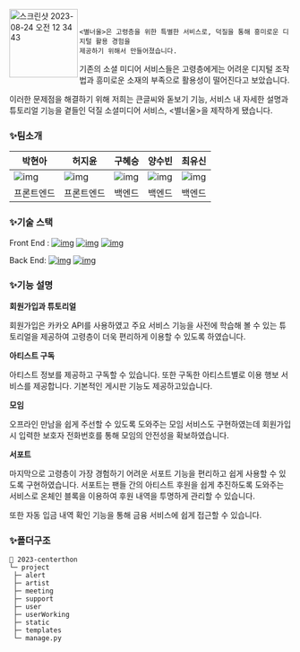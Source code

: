 <img width="122" alt="스크린샷 2023-08-24 오전 12 34 43" src="https://github.com/likelion-centerthon/centerthon/assets/86940801/698fe2eb-2b8f-458b-b04e-bc6bbef45659" align="left"> <br>

```
<별너울>은 고령층을 위한 특별한 서비스로, 덕질을 통해 흥미로운 디지털 활용 경험을
제공하기 위해서 만들어졌습니다.
```

기존의 소셜 미디어 서비스들은 고령층에게는 어려운 디지털 조작법과 흥미로운 소재의 부족으로 활용성이 떨어진다고 보았습니다. 

이러한 문제점을 해결하기 위해 저희는 큰글씨와 돋보기 기능, 서비스 내 자세한 설명과 튜토리얼 기능을 곁들인 덕질 소셜미디어 서비스, <별너울>을 제작하게 됐습니다.



### ✨팀소개

| 박현아                                                       | 허지윤                                                       | 구혜승                                                       | 양수빈                                                       | 최유신                                                       |
| ------------------------------------------------------------ | ------------------------------------------------------------ | ------------------------------------------------------------ | ------------------------------------------------------------ | ------------------------------------------------------------ |
| ![img](https://octagonal-woodpecker-0a7.notion.site/image/https%3A%2F%2Fs3-us-west-2.amazonaws.com%2Fsecure.notion-static.com%2Fdf8a4090-f3f7-4dcc-99ec-8bce79c2050b%2F54591ADB-21CB-422C-8B1C-E1E1738CE03B_-_%25EB%25B0%2595%25ED%2598%2584%25EC%2595%2584.png?table=block&id=fc0d07a6-a096-4a54-890c-f11771612985&spaceId=6dc0c0e9-3a1f-45fe-9ae7-c17982eb6ffe&width=260&userId=&cache=v2) | ![img](https://octagonal-woodpecker-0a7.notion.site/image/https%3A%2F%2Fs3-us-west-2.amazonaws.com%2Fsecure.notion-static.com%2F9b420654-1d21-497b-a5f4-8e99d7897ac1%2F%25ED%2597%2588%25EC%25A7%2580%25EC%259C%25A4_-_jiyoon_heo.png?table=block&id=d50260ab-b136-4e34-97a9-9e0cf308e999&spaceId=6dc0c0e9-3a1f-45fe-9ae7-c17982eb6ffe&width=290&userId=&cache=v2) | ![img](https://octagonal-woodpecker-0a7.notion.site/image/https%3A%2F%2Fs3-us-west-2.amazonaws.com%2Fsecure.notion-static.com%2Faf0f8e90-4ec4-4012-94dc-1caab3359755%2F%25EA%25B5%25AC%25ED%2598%259C%25EC%2594%2585.png?table=block&id=08c3384f-7f65-41b5-9890-9437e7cf90f6&spaceId=6dc0c0e9-3a1f-45fe-9ae7-c17982eb6ffe&width=260&userId=&cache=v2) | ![img](https://octagonal-woodpecker-0a7.notion.site/image/https%3A%2F%2Fs3-us-west-2.amazonaws.com%2Fsecure.notion-static.com%2Ffdac7cda-cad6-4497-b83d-5e3a0eea220e%2FKakaoTalk_20230509_191533133.png?table=block&id=4e0dc98f-1e4d-4d4b-ba2a-8e13f1090a45&spaceId=6dc0c0e9-3a1f-45fe-9ae7-c17982eb6ffe&width=290&userId=&cache=v2) | ![img](https://octagonal-woodpecker-0a7.notion.site/image/https%3A%2F%2Fs3-us-west-2.amazonaws.com%2Fsecure.notion-static.com%2F78654b4b-480d-4649-9669-7781c96a70d0%2FIMG_9353_-_%25EC%25B5%259C%25EC%259C%25A0%25EC%258B%25A0.png?table=block&id=37d2aab5-14bc-4b10-ad0d-efc4a1ed6125&spaceId=6dc0c0e9-3a1f-45fe-9ae7-c17982eb6ffe&width=290&userId=&cache=v2) |
| 프론트엔드                                                   | 프론트엔드                                                   | 백엔드                                                       | 백엔드                                                       | 백엔드                                                       |



### ✨기술 스택

Front End : [![img](https://camo.githubusercontent.com/5a7100155d1a7b75357a90e8810530b21c8723c59f2976d0dafc7950205336d7/68747470733a2f2f696d672e736869656c64732e696f2f62616467652f68746d6c352d4533344632363f7374796c653d666f722d7468652d6261646765266c6f676f3d68746d6c35266c6f676f436f6c6f723d7768697465)](https://camo.githubusercontent.com/5a7100155d1a7b75357a90e8810530b21c8723c59f2976d0dafc7950205336d7/68747470733a2f2f696d672e736869656c64732e696f2f62616467652f68746d6c352d4533344632363f7374796c653d666f722d7468652d6261646765266c6f676f3d68746d6c35266c6f676f436f6c6f723d7768697465) [![img](https://camo.githubusercontent.com/d1a61dccdba51c4d1ff3306fe00404de9162915d282bade8ef91b992f84ebd35/68747470733a2f2f696d672e736869656c64732e696f2f62616467652f6373732d3135373242363f7374796c653d666f722d7468652d6261646765266c6f676f3d63737333266c6f676f436f6c6f723d7768697465)](https://camo.githubusercontent.com/d1a61dccdba51c4d1ff3306fe00404de9162915d282bade8ef91b992f84ebd35/68747470733a2f2f696d672e736869656c64732e696f2f62616467652f6373732d3135373242363f7374796c653d666f722d7468652d6261646765266c6f676f3d63737333266c6f676f436f6c6f723d7768697465) [![img](https://camo.githubusercontent.com/d147c6135f0f61373ceeae9035902f4c70578cb7bebacbf9a629bbfa0c035b0c/68747470733a2f2f696d672e736869656c64732e696f2f62616467652f6a6176617363726970742d4637444631453f7374796c653d666f722d7468652d6261646765266c6f676f3d6a617661736372697074266c6f676f436f6c6f723d626c61636b)](https://camo.githubusercontent.com/d147c6135f0f61373ceeae9035902f4c70578cb7bebacbf9a629bbfa0c035b0c/68747470733a2f2f696d672e736869656c64732e696f2f62616467652f6a6176617363726970742d4637444631453f7374796c653d666f722d7468652d6261646765266c6f676f3d6a617661736372697074266c6f676f436f6c6f723d626c61636b)

Back End: [![img](https://camo.githubusercontent.com/5d8f10d34ebf49b459c6747dff496c18f5100d8fa8229ddbb88ddc0efd494279/68747470733a2f2f696d672e736869656c64732e696f2f62616467652f707974686f6e2d3337373641423f7374796c653d666f722d7468652d6261646765266c6f676f3d707974686f6e266c6f676f436f6c6f723d7768697465)](https://camo.githubusercontent.com/5d8f10d34ebf49b459c6747dff496c18f5100d8fa8229ddbb88ddc0efd494279/68747470733a2f2f696d672e736869656c64732e696f2f62616467652f707974686f6e2d3337373641423f7374796c653d666f722d7468652d6261646765266c6f676f3d707974686f6e266c6f676f436f6c6f723d7768697465) [![img](https://camo.githubusercontent.com/45a08fd62000319cdc6c0b021cc831dc611df2d23bd94d129dea36fc02dc1a77/68747470733a2f2f696d672e736869656c64732e696f2f62616467652f646a616e676f2d3039324532303f7374796c653d666f722d7468652d6261646765266c6f676f3d646a616e676f266c6f676f436f6c6f723d7768697465)](https://camo.githubusercontent.com/45a08fd62000319cdc6c0b021cc831dc611df2d23bd94d129dea36fc02dc1a77/68747470733a2f2f696d672e736869656c64732e696f2f62616467652f646a616e676f2d3039324532303f7374796c653d666f722d7468652d6261646765266c6f676f3d646a616e676f266c6f676f436f6c6f723d7768697465)



### ✨기능 설명

**회원가입과 튜토리얼**

회원가입은 카카오 API를 사용하였고 주요 서비스 기능을 사전에 학습해 볼 수 있는 튜토리얼을 제공하여 고령층이 더욱 편리하게 이용할 수 있도록 하였습니다.

**아티스트 구독**

아티스트 정보를 제공하고 구독할 수 있습니다. 또한 구독한 아티스트별로 이용 행보 서비스를 제공합니다. 기본적인 게시판 기능도 제공하고있습니다.

**모임**

오프라인 만남을 쉽게 주선할 수 있도록 도와주는 모임 서비스도 구현하였는데 회원가입 시 입력한 보호자 전화번호를 통해 모임의 안전성을 확보하였습니다.

**서포트**

마지막으로 고령층이 가장 경험하기 어려운 서포트 기능을 편리하고 쉽게 사용할 수 있도록 구현하였습니다. 서포트는 팬들 간의 아티스트 후원을 쉽게 추진하도록 도와주는 서비스로 온체인 블록을 이용하여 후원 내역을 투명하게 관리할 수 있습니다.

또한 자동 입금 내역 확인 기능을 통해 금융 서비스에 쉽게 접근할 수 있습니다.



### ✨폴더구조

```
📂 2023-centerthon
└─ project
 ├─ alert
 ├─ artist
 ├─ meeting
 ├─ support
 ├─ user
 ├─ userWorking
 ├─ static
 ├─ templates
 └─ manage.py
 
```


